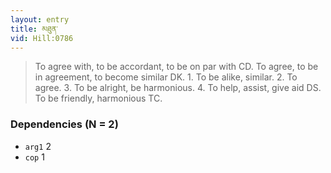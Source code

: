 ```yaml
---
layout: entry
title: མཐུན་
vid: Hill:0786
---
```

> To agree with, to be accordant, to be on par with CD. To agree, to be in agreement, to become similar DK. 1. To be alike, similar. 2. To agree. 3. To be alright, be harmonious. 4. To help, assist, give aid DS. To be friendly, harmonious TC.
### Dependencies (N = 2)
* `arg1` 2
* `cop` 1

